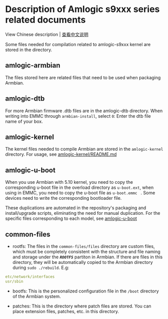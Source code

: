 # Description of Amlogic s9xxx series related documents

View Chinese description  |  [查看中文说明](README.cn.md)

Some files needed for compilation related to amlogic-s9xxx kernel are stored in the directory.

## amlogic-armbian

The files stored here are related files that need to be used when packaging Armbian.

## amlogic-dtb

For more Armbian firmware .dtb files are in the amlogic-dtb directory.  When writing into EMMC through `armbian-install`, select `0`: Enter the dtb file name of your box.

## amlogic-kernel

The kernel files needed to compile Armbian are stored in the `amlogic-kernel` directory. For usage, see [amlogic-kernel/README.md](amlogic-kernel/README.md)

## amlogic-u-boot

When you use Armbian with 5.10 kernel, you need to copy the corresponding u-boot file in the overload directory as `u-boot.ext`, when using in EMMC, you need to copy the u-boot file as `u-boot.emmc ` . Some devices need to write the corresponding bootloader file.

These duplications are automated in the repository's packaging and install/upgrade scripts, eliminating the need for manual duplication. For the specific files corresponding to each model, see [amlogic-u-boot](amlogic-u-boot/README.md)

## common-files

- rootfs: The files in the `common-files/files` directory are custom files, which must be completely consistent with the structure and file naming and storage under the ***`ROOTFS`*** partiton in Armbian. If there are files in this directory, they will be automatically copied to the Armbian directory during `sudo ./rebuild`. E.g:

```yaml
etc/network/interfaces
usr/sbin
```

- bootfs: This is the personalized configuration file in the `/boot` directory of the Armbian system.

- patches: This is the directory where patch files are stored. You can place extension files, patches, etc. in this directory.

